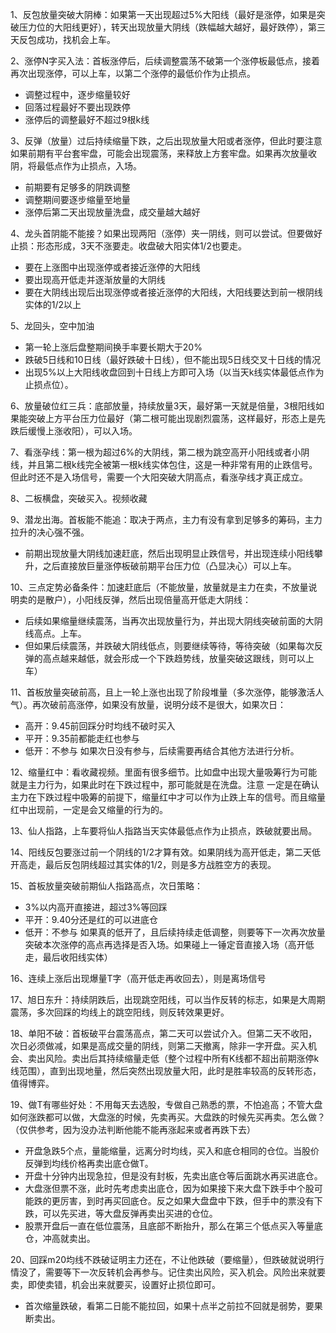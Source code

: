 1、反包放量突破大阴棒：如果第一天出现超过5%大阳线（最好是涨停，如果是突破压力位的大阳线更好），转天出现放量大阴线（跌幅越大越好，最好跌停），第三天反包成功，找机会上车。

2、涨停N字买入法：首板涨停后，后续调整震荡不破第一个涨停板最低点，接着再次出现涨停，可以上车，以第二个涨停的最低价作为止损点。
- 调整过程中，逐步缩量较好
- 回落过程最好不要出现跌停
- 涨停后的调整最好不超过9根k线

3、反弹（放量）过后持续缩量下跌，之后出现放量大阳或者涨停，但此时要注意如果前期有平台套牢盘，可能会出现震荡，来释放上方套牢盘。如果再次放量收阴，将最低点作为止损点，入场。
- 前期要有足够多的阴跌调整
- 调整期间要逐步缩量至地量
- 涨停后第二天出现放量洗盘，成交量越大越好

4、龙头首阴能不能接？如果出现两阳（涨停）夹一阴线，则可以尝试。但要做好止损：形态形成，3天不涨要走。收盘破大阳实体1/2也要走。
- 要在上涨图中出现涨停或者接近涨停的大阳线
- 要出现高开低走并逐渐放量的大阴线
- 要在大阴线出现后出现涨停或者接近涨停的大阳线，大阳线要达到前一根阴线实体的1/2以上

5、龙回头，空中加油
- 第一轮上涨后盘整期间换手率要长期大于20%
- 跌破5日线和10日线（最好跌破十日线），但不能出现5日线交叉十日线的情况
- 出现5%以上大阳线收盘回到十日线上方即可入场（以当天k线实体最低点作为止损点位）。

6、放量破位红三兵：底部放量，持续放量3天，最好第一天就是倍量，3根阳线如果能突破上方平台压力位最好（第二根可能出现剧烈震荡，这样最好，形态上是先跌后缓慢上涨收阳），可以入场。

7、看涨孕线：第一根为超过6%的大阴线，第二根为跳空高开小阳线或者小阴线，并且第二根k线完全被第一根k线实体包住，这是一种非常有用的止跌信号。但此时还不是入场信号，需要一个大阳突破大阴高点，看涨孕线才真正成立。

8、二板横盘，突破买入。视频收藏

9、潜龙出海。首板能不能追：取决于两点，主力有没有拿到足够多的筹码，主力拉升的决心强不强。
- 前期出现放量大阴线加速赶底，然后出现明显止跌信号，并出现连续小阳线攀升，之后直接放巨量涨停板破前期平台压力位（凸显决心）可以上车。

10、三点定势必备条件：加速赶底后（不能放量，放量就是主力在卖，不放量说明卖的是散户），小阳线反弹，然后出现倍量高开低走大阴线：
- 后续如果缩量继续震荡，当再次出现放量行为，并出现大阴线突破前面的大阴线高点。上车。
- 但如果后续震荡，并跌破大阴线低点，则要继续等待，等待突破（如果每次反弹的高点越来越低，就会形成一个下跌趋势线，放量突破这跟线，则可以上车）

11、首板放量突破前高，且上一轮上涨也出现了阶段堆量（多次涨停，能够激活人气）。再次破前高涨停，如果没有放量，说明分歧不是很大，如果次日：
- 高开：9.45前回踩分时均线不破时买入
- 平开：9.35前都能走红也参与
- 低开：不参与
如果次日没有参与，后续需要再结合其他方法进行分析。

12、缩量红中：看收藏视频。里面有很多细节。比如盘中出现大量吸筹行为可能就是主力行为，如果此时在下跌过程中，那可能就是在洗盘。注意  一定是在确认主力在下跌过程中吸筹的前提下，缩量红中才可以作为止跌上车的信号。而且缩量红中出现前，一定是会又缩量的行为的。

13、仙人指路，上车要将仙人指路当天实体最低点作为止损点，跌破就要出局。

14、阳线反包要涨过前一个阴线的1/2才算有效。如果阴线为高开低走，第二天低开高走，最后反包阴线超过其实体的1/2，则是多方战胜空方的表现。

15、首板放量突破前期仙人指路高点，次日策略：
- 3%以内高开直接进，超过3%等回踩
- 平开：9.40分还是红的可以进底仓
- 低开：不参与
如果真的低开了，且后续持续走低调整，则要等下一次再次放量突破本次涨停的高点再选择是否入场。如果碰上一锤定音直接入场（高开低走，最后收阳线实体）

16、连续上涨后出现爆量T字（高开低走再收回去），则是离场信号

17、旭日东升：持续阴跌后，出现跳空阳线，可以当作反转的标志，如果是大周期震荡，多次回踩的均线上的跳空阳线，则反转效果更好。

18、单阳不破：首板破平台震荡高点，第二天可以尝试介入。但第二天不收阳，次日必须做减，如果是高成交量的阴线，则第二天撤离，除非一字开盘。买入机会、卖出风险。卖出后其持续缩量走低（整个过程中所有K线都不超出前期涨停k线范围），直到出现地量，然后突然出现放量大阳，此时是胜率较高的反转形态，值得博弈。

19、做T有哪些好处：不用每天去选股，专做自己熟悉的票，不怕追高；不管大盘如何涨跌都可以做，大盘涨的时候，先卖再买。大盘跌的时候先买再卖。怎么做？（仅供参考，因为没办法判断他能不能再涨起来或者再跌下去）
- 开盘急跌5个点，量能缩量，远离分时均线，买入和底仓相同的仓位。当股价反弹到均线价格再卖出底仓做T。
- 开盘十分钟内出现急拉，但是没有封板，先卖出底仓等后面跳水再买进底仓。
- 大盘涨但票不涨，此时先考虑卖出底仓，因为如果接下来大盘下跌手中个股可能跌的更厉害，到时再买回底仓。反之如果大盘盘中下跌，但手中的票没有下跌，可以先买进，等大盘反弹再卖出买进的仓位。
- 股票开盘后一直在低位震荡，且底部不断抬升，那么在第三个低点买入等量底仓，冲高就卖出。

20、回踩m20均线不跌破证明主力还在，不让他跌破（要缩量），但跌破就说明行情没了，需要等下一次反转机会再参与。记住卖出风险，买入机会。风险出来就要卖，即使卖错，机会出来就要买，设置好止损位即可。
- 首次缩量跌破，看第二日能不能拉回，如果十点半之前拉不回就是弱势，要果断卖出。